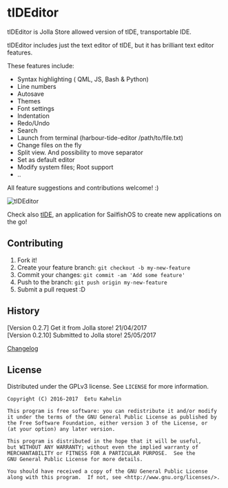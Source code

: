  
# tIDEditor

tIDEditor is Jolla Store allowed version of tIDE,  transportable IDE.

tIDEditor includes just the text editor of tIDE, but it has brilliant text editor features.

These features include:
* Syntax highlighting ( QML, JS, Bash & Python)
*  Line numbers
* Autosave
* Themes
* Font settings
* Indentation
* Redo/Undo
* Search
* Launch from terminal (harbour-tide-editor /path/to/file.txt)
* Change files on the fly
* Split view. And possibility to move separator
* Set as default editor
* Modify system files; Root support
* ..

All feature suggestions and contributions welcome! :)  


![tIDEditor](https://github.com/eekkelund/tide/blob/devel/icons/128x128/harbour-tide-editor.png?raw=true "tIDEditor")


Check also [tIDE](https://github.com/eekkelund/harbour-tIDE), an application for SailfishOS to create new applications on the go!

## Contributing

1. Fork it!
2. Create your feature branch: `git checkout -b my-new-feature`
3. Commit your changes: `git commit -am 'Add some feature'`
4. Push to the branch: `git push origin my-new-feature`
5. Submit a pull request :D

## History

[Version 0.2.7] Get it from Jolla store! 21/04/2017  
[Version 0.2.10] Submitted to Jolla store! 25/05/2017  


[Changelog](https://github.com/eekkelund/harbour-tIDE/blob/master/rpm/harbour-tide.changes)

## License

Distributed under the GPLv3 license. See ``LICENSE`` for more information.
    
    Copyright (C) 2016-2017  Eetu Kahelin

    This program is free software: you can redistribute it and/or modify
    it under the terms of the GNU General Public License as published by
    the Free Software Foundation, either version 3 of the License, or
    (at your option) any later version.

    This program is distributed in the hope that it will be useful,
    but WITHOUT ANY WARRANTY; without even the implied warranty of
    MERCHANTABILITY or FITNESS FOR A PARTICULAR PURPOSE.  See the
    GNU General Public License for more details.

    You should have received a copy of the GNU General Public License
    along with this program.  If not, see <http://www.gnu.org/licenses/>.
